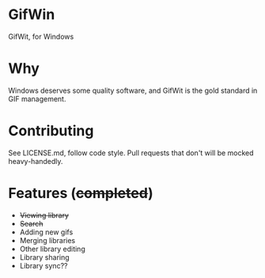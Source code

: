 # GifWin

GifWit, for Windows

# Why

Windows deserves some quality software, and GifWit is the gold standard in GIF management.

# Contributing

See LICENSE.md, follow code style. Pull requests that don't will be mocked heavy-handedly.

# Features (~~completed~~)

* ~~Viewing library~~
* ~~Search~~
* Adding new gifs
* Merging libraries
* Other library editing
* Library sharing
* Library sync??
